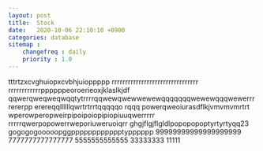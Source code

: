 ```yaml
---
layout: post
title:  Stock
date:   2020-10-06 22:10:10 +0900
categories: database
sitemap :
    changefreq : daily
    priority : 1.0
---
```


















tttrtzxcvghuiopxcvbhjuioppppp
rrrrrrrrrrrrrrrrrrrrrrrrrrrrrrrr
rrrrrrrrrrrrppppppeoroerieoxjklaslkjdf
qqwerqweqweqwqqtytrrrrqqwewqwewwewewqqqqqqqwewewqqqwewerrrrererpp
erereqqllllllqwrtrtrrtqqqqqo rqqq
powerqweoiurasdflkjvmvmvmrtrt
wperowperopweirpipoipoiopipiopiuuqwerrrrr
rrrrrqwerpopowerrweporiuweruoiqrr
ghgjflgjflgldlpopopopoptyrtyrtyqq23
gogogogooooopggpppppppppppptypppppp
99999999999999999999
7777777777777777
5555555555555
33333333
11111